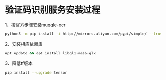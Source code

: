 # 验证码识别服务安装过程


1、按官方步骤安装muggle-ocr

```bash
python3 -m pip install -i http://mirrors.aliyun.com/pypi/simple/ --trusted-host mirrors.aliyun.com muggle-ocr
```

2、安装相应依赖库

```bash
apt update && apt install libgl1-mesa-glx
```

3、降低tf版本

```bash
pip install --upgrade tensor
```


